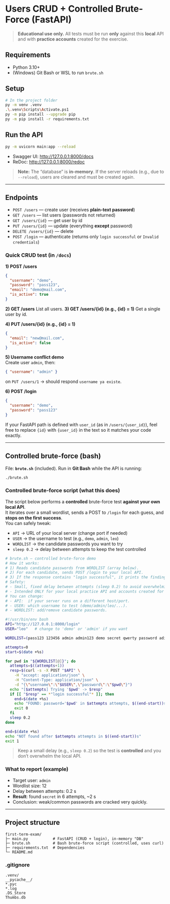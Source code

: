 <!-- START README -->

# Users CRUD + Controlled Brute-Force (FastAPI)

> **Educational use only.** All tests must be run **only** against this **local** API and with **practice accounts** created for the exercise.

## Requirements
- Python 3.10+
- (Windows) Git Bash or WSL to run `brute.sh`

## Setup

```bash
# In the project folder
py -m venv .venv
.\.venv\Scripts\Activate.ps1
py -m pip install --upgrade pip
py -m pip install -r requirements.txt
```

## Run the API

```bash
py -m uvicorn main:app --reload
```

- Swagger UI: http://127.0.0.1:8000/docs  
- ReDoc:       http://127.0.0.1:8000/redoc

> **Note:** The “database” is **in-memory**. If the server reloads (e.g., due to `--reload`), users are cleared and must be created again.

---

## Endpoints

- `POST /users` — create user (receives **plain-text password**)
- `GET /users` — list users (passwords not returned)
- `GET /users/{id}` — get user by id
- `PUT /users/{id}` — update (everything **except** password)
- `DELETE /users/{id}` — delete
- `POST /login` — authenticate (returns only `login successful` or `Invalid credentials`)

### Quick CRUD test (in `/docs`)

**1) POST /users**
```json
{
  "username": "demo",
  "password": "pass123",
  "email": "demo@mail.com",
  "is_active": true
}
```

**2) GET /users** 
    List all users.
**3) GET /users/{id} (e.g., {id} = 1)**
    Get a single user by id.

**4) PUT /users/{id} (e.g., {id} = 1)**
```json
{
  "email": "new@mail.com",
  "is_active": false
}
```

**5) Username conflict demo**  
Create user `admin`, then:
```json
{ "username": "admin" }
```
on `PUT /users/1` → should respond `username ya existe`.

**6) POST /login**
```json
{
  "username": "demo",
  "password": "pass123"
}
```

If your FastAPI path is defined with `user_id` (as in `/users/{user_id}`), feel free to replace `{id}` with `{user_id}` in the text so it matches your code exactly.


---

## Controlled brute-force (bash)

File: **`brute.sh`** (included). Run in **Git Bash** while the API is running:

```bash
./brute.sh
```
### Controlled brute-force script (what this does)

The script below performs a **controlled** brute-force test **against your own local API**.  
It iterates over a small wordlist, sends a POST to `/login` for each guess, and **stops on the first success**.  
You can safely tweak:
- `API` → URL of your local server (change port if needed)
- `USER` → the username to test (e.g., `demo`, `admin`, `leo`)
- `WORDLIST` → the candidate passwords you want to try
- `sleep 0.2` → delay between attempts to keep the test controlled

```bash
# brute.sh — controlled brute-force demo
# How it works:
# 1) Reads candidate passwords from WORDLIST (array below).
# 2) For each candidate, sends POST /login to your local API.
# 3) If the response contains "login successful", it prints the finding and exits.
# Safety:
# - Small, fixed delay between attempts (sleep 0.2) to avoid overwhelming the API.
# - Intended ONLY for your local practice API and accounts created for this exercise.
# You can change:
# - API:  if your server runs on a different host/port.
# - USER: which username to test (demo/admin/leo/...).
# - WORDLIST: add/remove candidate passwords.

#!/usr/bin/env bash
API="http://127.0.0.1:8000/login"
USER="leo"   # change to 'demo' or 'admin' if you want

WORDLIST=(pass123 123456 admin admin123 demo secret qwerty password adios) #Add here the weak passwords

attempts=0
start=$(date +%s)

for pwd in "${WORDLIST[@]}"; do
  attempts=$((attempts+1))
  resp=$(curl -s -X POST "$API" \
    -H "accept: application/json" \
    -H "Content-Type: application/json" \
    -d "{\"username\":\"$USER\",\"password\":\"$pwd\"}")
  echo "[$attempts] Trying '$pwd' -> $resp"
  if [[ "$resp" == *"login successful"* ]]; then
    end=$(date +%s)
    echo "FOUND: password='$pwd' in $attempts attempts, $((end-start))s"
    exit 0
  fi
  sleep 0.2
done

end=$(date +%s)
echo "NOT found after $attempts attempts in $((end-start))s"
exit 1

```
> Keep a small delay (e.g., `sleep 0.2`) so the test is **controlled** and you don’t overwhelm the local API.

### What to report (example)
- Target user: `admin`  
- Wordlist size: 12  
- Delay between attempts: 0.2 s  
- **Result**: found `secret` in 6 attempts, ~2 s  
- Conclusion: weak/common passwords are cracked very quickly.

---


## Project structure
```
first-term-exam/
├─ main.py           # FastAPI (CRUD + login), in-memory "DB"
├─ brute.sh          # Bash brute-force script (controlled, uses curl)
├─ requirements.txt  # Dependencies
└─ README.md
```

### .gitignore
```gitignore
.venv/
__pycache__/
*.pyc
*.log
.DS_Store
Thumbs.db
```

<!-- END README -->
